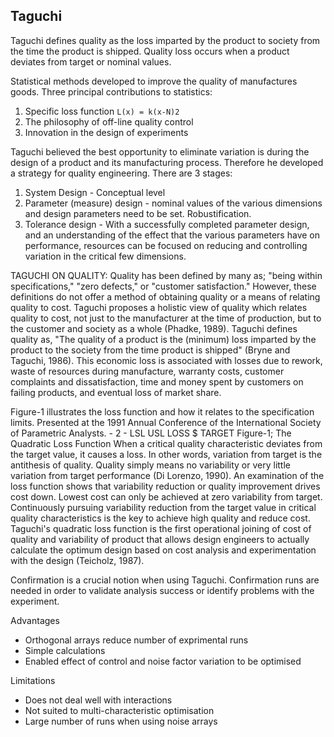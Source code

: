 
Taguchi
-------

Taguchi defines quality as the loss imparted by the product to society from the
time the product is shipped. Quality loss occurs when a product deviates from
target or nominal values.

Statistical methods developed to improve the quality of manufactures goods.
Three principal contributions to statistics:

1. Specific loss function `L(x) = k(x-N)2`
2. The philosophy of off-line quality control
3. Innovation in the design of experiments

Taguchi believed the best opportunity to eliminate variation is during the
design of a product and its manufacturing process. Therefore he developed a
strategy for quality engineering. There are 3 stages:

1. System Design - Conceptual level
2. Parameter (measure) design - nominal values of the various dimensions and
design parameters need to be set. Robustification.
3. Tolerance design - With a successfully completed parameter design, and an
understanding of the effect that the various parameters have on performance,
resources can be focused on reducing and controlling variation in the critical
few dimensions.

TAGUCHI ON QUALITY: Quality has been defined by many as; "being within
specifications," "zero defects," or "customer satisfaction." However, these
definitions do not offer a method of obtaining quality or a means of relating
quality to cost. Taguchi proposes a holistic view of quality which relates
quality to cost, not just to the manufacturer at the time of production, but to
the customer and society as a whole (Phadke, 1989). Taguchi defines quality as,
"The quality of a product is the (minimum) loss imparted by the product to the
society from the time product is shipped" (Bryne and Taguchi, 1986). This
economic loss is associated with losses due to rework, waste of resources during
manufacture, warranty costs, customer complaints and dissatisfaction, time and
money spent by customers on failing products, and eventual loss of market share.

Figure-1 illustrates the loss function and how it relates to the specification
limits. Presented at the 1991 Annual Conference of the International Society of
Parametric Analysts. - 2 - LSL USL LOSS $ TARGET Figure-1; The Quadratic Loss
Function When a critical quality characteristic deviates from the target value,
it causes a loss. In other words, variation from target is the antithesis of
quality. Quality simply means no variability or very little variation from
target performance (Di Lorenzo, 1990). An examination of the loss function shows
that variability reduction or quality improvement drives cost down. Lowest cost
can only be achieved at zero variability from target. Continuously pursuing
variability reduction from the target value in critical quality characteristics
is the key to achieve high quality and reduce cost. Taguchi's quadratic loss
function is the first operational joining of cost of quality and variability of
product that allows design engineers to actually calculate the optimum design
based on cost analysis and experimentation with the design (Teicholz, 1987).

Confirmation is a crucial notion when using Taguchi. Confirmation runs are needed
in order to validate analysis success or identify problems with the experiment.

Advantages
* Orthogonal arrays reduce number of exprimental runs
* Simple calculations
* Enabled effect of control and noise factor variation to be optimised

Limitations
* Does not deal well with interactions
* Not suited to multi-characteristic optimisation
* Large number of runs when using noise arrays
